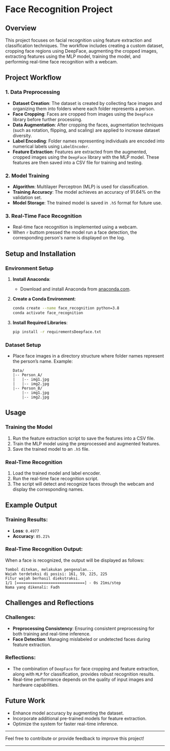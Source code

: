# Face Recognition Project

## Overview
This project focuses on facial recognition using feature extraction and classification techniques. The workflow includes creating a custom dataset, cropping face regions using DeepFace, augmenting the cropped images, extracting features using the MLP model, training the model, and performing real-time face recognition with a webcam.

## Project Workflow

### 1. Data Preprocessing
- **Dataset Creation**: The dataset is created by collecting face images and organizing them into folders where each folder represents a person.
- **Face Cropping**: Faces are cropped from images using the `DeepFace` library before further processing.
- **Data Augmentation**: After cropping the faces, augmentation techniques (such as rotation, flipping, and scaling) are applied to increase dataset diversity.
- **Label Encoding**: Folder names representing individuals are encoded into numerical labels using `LabelEncoder`.
- **Feature Extraction**: Features are extracted from the augmented, cropped images using the `DeepFace` library with the MLP model. These features are then saved into a CSV file for training and testing.

### 2. Model Training
- **Algorithm**: Multilayer Perceptron (MLP) is used for classification.
- **Training Accuracy**: The model achieves an accuracy of 91.64% on the validation set.
- **Model Storage**: The trained model is saved in `.h5` format for future use.

### 3. Real-Time Face Recognition
- Real-time face recognition is implemented using a webcam.
- When `r` buttom pressed the model run a face detection, the corresponding person's name is displayed on the log. 

## Setup and Installation

### Environment Setup
1. **Install Anaconda**:
   - Download and install Anaconda from [anaconda.com](https://www.anaconda.com/products/distribution).

2. **Create a Conda Environment**:
   ```bash
   conda create --name face_recognition python=3.8
   conda activate face_recognition
   ```

3. **Install Required Libraries**:
   ```bash
   pip install -r requirementsDeepface.txt
   ```

### Dataset Setup
- Place face images in a directory structure where folder names represent the person’s name. Example:
  ```
  Data/
  |-- Person_A/
  |   |-- img1.jpg
  |   |-- img2.jpg
  |-- Person_B/
      |-- img1.jpg
      |-- img2.jpg
  ```

## Usage

### Training the Model
1. Run the feature extraction script to save the features into a CSV file.
2. Train the MLP model using the preprocessed and augmented features.
3. Save the trained model to an `.h5` file.

### Real-Time Recognition
1. Load the trained model and label encoder.
2. Run the real-time face recognition script.
3. The script will detect and recognize faces through the webcam and display the corresponding names.

## Example Output

### Training Results:
- **Loss**: `0.4977`
- **Accuracy**: `85.21%`

### Real-Time Recognition Output:
When a face is recognized, the output will be displayed as follows:
```text
Tombol ditekan, melakukan pengenalan...
Wajah terdeteksi di posisi: 161, 59, 225, 225
Fitur wajah berhasil diekstraksi.
1/1 [==============================] - 0s 21ms/step
Nama yang dikenali: Fadh
```

## Challenges and Reflections

### Challenges:
- **Preprocessing Consistency**: Ensuring consistent preprocessing for both training and real-time inference.
- **Face Detection**: Managing mislabeled or undetected faces during feature extraction.

### Reflections:
- The combination of `DeepFace` for face cropping and feature extraction, along with `MLP` for classification, provides robust recognition results.
- Real-time performance depends on the quality of input images and hardware capabilities.

## Future Work
- Enhance model accuracy by augmenting the dataset.
- Incorporate additional pre-trained models for feature extraction.
- Optimize the system for faster real-time inference.

---

Feel free to contribute or provide feedback to improve this project!

---

